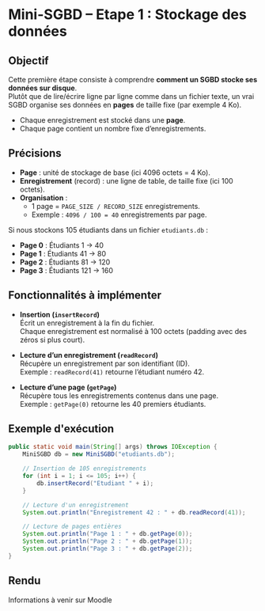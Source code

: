 
# Mini-SGBD – Etape 1 : Stockage des données

##  Objectif
Cette première étape consiste à comprendre **comment un SGBD stocke ses données sur disque**.  
Plutôt que de lire/écrire ligne par ligne comme dans un fichier texte, un vrai SGBD organise ses données en **pages** de taille fixe (par exemple 4 Ko).  

- Chaque enregistrement est stocké dans une **page**.  
- Chaque page contient un nombre fixe d’enregistrements.  

## Précisions

- **Page** : unité de stockage de base (ici 4096 octets = 4 Ko).  
-  **Enregistrement** (record) : une ligne de table, de taille fixe (ici 100 octets).  
- **Organisation** :
  - 1 page = `PAGE_SIZE / RECORD_SIZE` enregistrements.  
  - Exemple : `4096 / 100 = 40` enregistrements par page.  

Si nous stockons 105 étudiants dans un fichier `etudiants.db` :

- **Page 0** : Étudiants 1 → 40  
- **Page 1** : Étudiants 41 → 80  
- **Page 2** : Étudiants 81 → 120
- **Page 3** : Étudiants 121 → 160

##  Fonctionnalités à implémenter

- **Insertion (`insertRecord`)**  
  Écrit un enregistrement à la fin du fichier.  
  Chaque enregistrement est normalisé à 100 octets (padding avec des zéros si plus court).

- **Lecture d’un enregistrement (`readRecord`)**  
  Récupère un enregistrement par son identifiant (ID).  
  Exemple : `readRecord(41)` retourne l’étudiant numéro 42.

- **Lecture d’une page (`getPage`)**  
  Récupère tous les enregistrements contenus dans une page.  
  Exemple : `getPage(0)` retourne les 40 premiers étudiants.

## Exemple d'exécution

```java
public static void main(String[] args) throws IOException {
    MiniSGBD db = new MiniSGBD("etudiants.db");

    // Insertion de 105 enregistrements
    for (int i = 1; i <= 105; i++) {
        db.insertRecord("Etudiant " + i);
    }

    // Lecture d'un enregistrement
    System.out.println("Enregistrement 42 : " + db.readRecord(41));

    // Lecture de pages entières
    System.out.println("Page 1 : " + db.getPage(0));
    System.out.println("Page 2 : " + db.getPage(1));
    System.out.println("Page 3 : " + db.getPage(2));
}
```
## Rendu
Informations à venir sur Moodle
